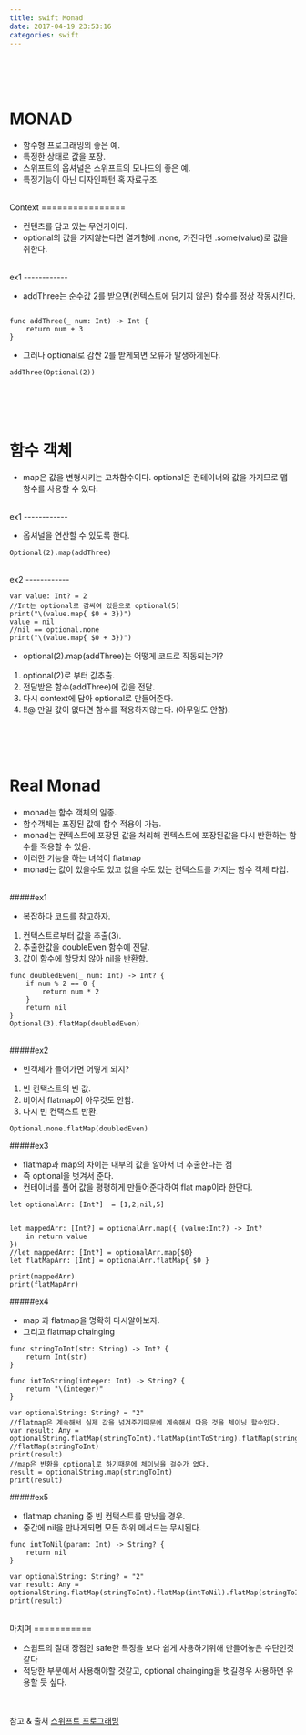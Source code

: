 ```yaml
---
title: swift Monad
date: 2017-04-19 23:53:16
categories: swift
---
```


<br><br>
MONAD
====================


* 함수형 프로그래밍의 좋은 예.
* 특정한 상태로 값을 포장.
* 스위프트의 옵셔널은 스위프트의 모나드의 좋은 예.
* 특정기능이 아닌 디자인패턴 혹 자료구조.


<br>
Context
================

* 컨텐츠를 담고 있는 무언가이다.
* optional의 값을 가지않는다면 열거형에 .none, 가진다면 .some(value)로 값을 취한다.


<br>
ex1
------------

* addThree는 순수값 2를 받으면(컨텍스트에 담기지 않은) 함수를 정상 작동시킨다.
 
~~~

func addThree(_ num: Int) -> Int {
    return num + 3
}
~~~

* 그러나 optional로 감싼 2를 받게되면 오류가 발생하게된다.

~~~
addThree(Optional(2))
~~~


<br><br>
함수 객체
================

* map은 값을 변형시키는 고차함수이다. optional은 컨테이너와 값을 가지므로 맵 함수를 사용할 수 있다.


<br>
ex1
------------

* 옵셔널을 연산할 수 있도록 한다.

~~~
Optional(2).map(addThree)
~~~

<br>
ex2
------------
 
 
 ~~~
var value: Int? = 2
//Int는 optional로 감싸여 있음으로 optional(5)
print("\(value.map{ $0 + 3})")
value = nil
//nil == optional.none
print("\(value.map{ $0 + 3})")
 ~~~
 
* optional(2).map(addThree)는 어떻게 코드로 작동되는가?

1. optional(2)로 부터 값추출.
2. 전달받은 함수(addThree)에 값을 전달.
3. 다시 context에 담아 optional로 만들어준다.
4. !!@ 만일 값이 없다면 함수를 적용하지않는다. (아무일도 안함).

 

 
<br><br>
Real Monad
============

* monad는 함수 객체의 일종.
* 함수객체는 포장된 값에 함수 적용이 가능.
* monad는 컨텍스트에 포장된 값을 처리해 컨텍스트에 포장된값을 다시 반환하는 함수를 적용할 수 있음.
* 이러한 기능을 하는 녀석이 flatmap
* monad는 값이 있을수도 있고 없을 수도 있는 컨텍스트를 가지는 함수 객체 타입.

<br>
#####ex1

* 복잡하다 코드를 참고하자.

1. 컨텍스트로부터 값을 추출(3).
2. 추출한값을 doubleEven 함수에 전달.
3. 값이 함수에 할당치 않아 nil을 반환함.


~~~
func doubledEven(_ num: Int) -> Int? {
    if num % 2 == 0 {
        return num * 2
    }
    return nil
}
Optional(3).flatMap(doubledEven)
~~~

<br>
#####ex2

* 빈객체가 들어가면 어떻게 되지?

1. 빈 컨택스트의 빈 값.
2. 비어서 flatmap이 아무것도 안함.
3. 다시 빈 컨택스트 반환.

~~~
Optional.none.flatMap(doubledEven)
~~~

#####ex3

* flatmap과 map의 차이는 내부의 값을 알아서 더 추출한다는 점
* 즉 optional을 벗겨서 준다. 
* 컨테이너를 풀어 값을 평평하게 만들어준다하여 flat map이라 한단다.

~~~
let optionalArr: [Int?]  = [1,2,nil,5]


let mappedArr: [Int?] = optionalArr.map({ (value:Int?) -> Int?
    in return value
})
//let mappedArr: [Int?] = optionalArr.map{$0}
let flatMapArr: [Int] = optionalArr.flatMap{ $0 }

print(mappedArr)
print(flatMapArr)
~~~


#####ex4

* map 과 flatmap을 명확히 다시알아보자.
* 그리고 flatmap chainging

~~~
func stringToInt(str: String) -> Int? {
    return Int(str)
}

func intToString(integer: Int) -> String? {
    return "\(integer)"
}

var optionalString: String? = "2"
//flatmap은 계속해서 실제 값을 넘겨주기때문에 계속해서 다음 것을 체이닝 할수있다.
var result: Any = optionalString.flatMap(stringToInt).flatMap(intToString).flatMap(stringToInt)
//flatMap(stringToInt)
print(result)
//map은 반환을 optional로 하기때문에 체이닝을 걸수가 없다.
result = optionalString.map(stringToInt)
print(result)
~~~

#####ex5

* flatmap chaning 중 빈 컨택스트를 만났을 경우.
* 중간에 nil을 만나게되면 모든 하위 메서드는 무시된다.

~~~
func intToNil(param: Int) -> String? {
    return nil
}

var optionalString: String? = "2"
var result: Any = optionalString.flatMap(stringToInt).flatMap(intToNil).flatMap(stringToInt)
print(result)
~~~


<br>
마치며
===========

* 스윕트의 절대 장점인 safe한 특징을 보다 쉽게 사용하기위해 만들어놓은 수단인것 같다
* 적당한 부분에서 사용해야할 것같고, optional chainging을 벗길경우 사용하면 유용할 듯 싶다.

<br><br>
참고 & 출처 [스위프트 프로그래밍](http://http://www.hanbit.co.kr/media/books/book_view.html?p_code=B5682208459)